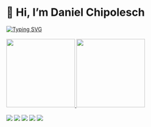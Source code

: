 # 👋 Hi, I’m Daniel Chipolesch

<div>
<a href="https://git.io/typing-svg"><img src="https://readme-typing-svg.herokuapp.com?font=Fira+Code&pause=5000&width=800&lines=Here+are+some+of+my+projects+and+social+media.+I+hope+you+enjoy+!" alt="Typing SVG" /></a>
</div>
</br>
<div>
<a href="https://github.com/danielchipolesch">
<img height="180em" src="https://github-readme-stats.vercel.app/api/top-langs/?username=danielchipolesch&layout=compact&langs_count=10&theme=dracula"/>
<img height="180em" src="https://github-readme-stats.vercel.app/api?username=danielchipolesch&show_icons=true&theme=dracula&include_all_commits=true&count_private=true"/>
</div>
</br>
<div>
<a href="https://www.youtube.com/danielchipolesch" target="_blank" rel="noopener noreferrer"><img src="https://img.shields.io/badge/YouTube-FF0000?style=for-the-badge&logo=youtube&logoColor=white" target="_blank"></a>
<a href="https://instagram.com/dev_danielchipolesch" target="_blank" rel="noopener noreferrer"><img src="https://img.shields.io/badge/-Instagram-%23E4405F?style=for-the-badge&logo=instagram&logoColor=white" target="_blank"></a>
<!-- <a href="https://www.twitch.tv/seu-usuário-aqui" target="_blank"><img src="https://img.shields.io/badge/Twitch-9146FF?style=for-the-badge&logo=twitch&logoColor=white" target="_blank"></a> -->
<a href="https://www.linkedin.com/in/danielchipolesch" target="_blank" rel="noopener noreferrer"><img src="https://img.shields.io/badge/-LinkedIn-%230077B5?style=for-the-badge&logo=linkedin&logoColor=white" target="_blank"></a>
  <a href = "mailto:contato@danielchipolesch"><img src="https://img.shields.io/badge/Gmail-D14836?style=for-the-badge&logo=gmail&logoColor=white" target="_blank"></a>
<!--<a href="https://www.linkedin.com/in/danielchipolesch" target="_blank" rel="noopener noreferrer"><img src="https://img.shields.io/badge/-LinkedIn-%230077B5?style=for-the-badge&logo=twitter&logoColor=white" target="_blank"></a> -->
<a href="https://linktr.ee/danielchipolesch" target="_blank" rel="noopener noreferrer"><img src="https://img.shields.io/badge/linktree-1de9b6?style=for-the-badge&logo=linktree&logoColor=white" target="_blank"></a>
